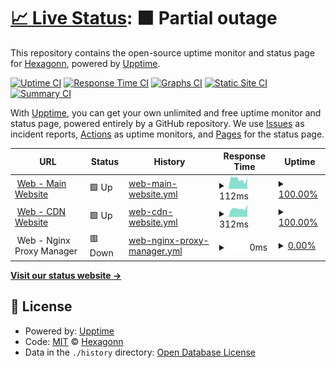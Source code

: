 # [📈 Live Status](https://status): <!--live status--> **🟧 Partial outage**

This repository contains the open-source uptime monitor and status page for [Hexagonn](https://status), powered by [Upptime](https://github.com/upptime/upptime).

[![Uptime CI](https://github.com/hexaaagon/status/workflows/Uptime%20CI/badge.svg)](https://github.com/hexaaagon/status/actions?query=workflow%3A%22Uptime+CI%22)
[![Response Time CI](https://github.com/hexaaagon/status/workflows/Response%20Time%20CI/badge.svg)](https://github.com/hexaaagon/status/actions?query=workflow%3A%22Response+Time+CI%22)
[![Graphs CI](https://github.com/hexaaagon/status/workflows/Graphs%20CI/badge.svg)](https://github.com/hexaaagon/status/actions?query=workflow%3A%22Graphs+CI%22)
[![Static Site CI](https://github.com/hexaaagon/status/workflows/Static%20Site%20CI/badge.svg)](https://github.com/hexaaagon/status/actions?query=workflow%3A%22Static+Site+CI%22)
[![Summary CI](https://github.com/hexaaagon/status/workflows/Summary%20CI/badge.svg)](https://github.com/hexaaagon/status/actions?query=workflow%3A%22Summary+CI%22)

With [Upptime](https://upptime.js.org), you can get your own unlimited and free uptime monitor and status page, powered entirely by a GitHub repository. We use [Issues](https://github.com/hexaaagon/status/issues) as incident reports, [Actions](https://github.com/hexaaagon/status/actions) as uptime monitors, and [Pages](https://status) for the status page.

<!--start: status pages-->
<!-- This summary is generated by Upptime (https://github.com/upptime/upptime) -->
<!-- Do not edit this manually, your changes will be overwritten -->
<!-- prettier-ignore -->
| URL | Status | History | Response Time | Uptime |
| --- | ------ | ------- | ------------- | ------ |
| <img alt="" src="https://icons.duckduckgo.com/ip3/main-web-ezl.pages.dev.ico" height="13"> [Web - Main Website](https://main-web-ezl.pages.dev/) | 🟩 Up | [web-main-website.yml](https://github.com/hexaaagon/status/commits/HEAD/history/web-main-website.yml) | <details><summary><img alt="Response time graph" src="./graphs/web-main-website/response-time-week.png" height="20"> 112ms</summary><br><a href="https://status.hexagonn.my.id/history/web-main-website"><img alt="Response time 117" src="https://img.shields.io/endpoint?url=https%3A%2F%2Fraw.githubusercontent.com%2Fhexaaagon%2Fstatus%2FHEAD%2Fapi%2Fweb-main-website%2Fresponse-time.json"></a><br><a href="https://status.hexagonn.my.id/history/web-main-website"><img alt="24-hour response time 170" src="https://img.shields.io/endpoint?url=https%3A%2F%2Fraw.githubusercontent.com%2Fhexaaagon%2Fstatus%2FHEAD%2Fapi%2Fweb-main-website%2Fresponse-time-day.json"></a><br><a href="https://status.hexagonn.my.id/history/web-main-website"><img alt="7-day response time 112" src="https://img.shields.io/endpoint?url=https%3A%2F%2Fraw.githubusercontent.com%2Fhexaaagon%2Fstatus%2FHEAD%2Fapi%2Fweb-main-website%2Fresponse-time-week.json"></a><br><a href="https://status.hexagonn.my.id/history/web-main-website"><img alt="30-day response time 118" src="https://img.shields.io/endpoint?url=https%3A%2F%2Fraw.githubusercontent.com%2Fhexaaagon%2Fstatus%2FHEAD%2Fapi%2Fweb-main-website%2Fresponse-time-month.json"></a><br><a href="https://status.hexagonn.my.id/history/web-main-website"><img alt="1-year response time 117" src="https://img.shields.io/endpoint?url=https%3A%2F%2Fraw.githubusercontent.com%2Fhexaaagon%2Fstatus%2FHEAD%2Fapi%2Fweb-main-website%2Fresponse-time-year.json"></a></details> | <details><summary><a href="https://status.hexagonn.my.id/history/web-main-website">100.00%</a></summary><a href="https://status.hexagonn.my.id/history/web-main-website"><img alt="All-time uptime 100.00%" src="https://img.shields.io/endpoint?url=https%3A%2F%2Fraw.githubusercontent.com%2Fhexaaagon%2Fstatus%2FHEAD%2Fapi%2Fweb-main-website%2Fuptime.json"></a><br><a href="https://status.hexagonn.my.id/history/web-main-website"><img alt="24-hour uptime 100.00%" src="https://img.shields.io/endpoint?url=https%3A%2F%2Fraw.githubusercontent.com%2Fhexaaagon%2Fstatus%2FHEAD%2Fapi%2Fweb-main-website%2Fuptime-day.json"></a><br><a href="https://status.hexagonn.my.id/history/web-main-website"><img alt="7-day uptime 100.00%" src="https://img.shields.io/endpoint?url=https%3A%2F%2Fraw.githubusercontent.com%2Fhexaaagon%2Fstatus%2FHEAD%2Fapi%2Fweb-main-website%2Fuptime-week.json"></a><br><a href="https://status.hexagonn.my.id/history/web-main-website"><img alt="30-day uptime 100.00%" src="https://img.shields.io/endpoint?url=https%3A%2F%2Fraw.githubusercontent.com%2Fhexaaagon%2Fstatus%2FHEAD%2Fapi%2Fweb-main-website%2Fuptime-month.json"></a><br><a href="https://status.hexagonn.my.id/history/web-main-website"><img alt="1-year uptime 100.00%" src="https://img.shields.io/endpoint?url=https%3A%2F%2Fraw.githubusercontent.com%2Fhexaaagon%2Fstatus%2FHEAD%2Fapi%2Fweb-main-website%2Fuptime-year.json"></a></details>
| <img alt="" src="https://icons.duckduckgo.com/ip3/cdnsites.hexaa11222474.workers.dev.ico" height="13"> [Web - CDN Website](https://cdnsites.hexaa11222474.workers.dev/) | 🟩 Up | [web-cdn-website.yml](https://github.com/hexaaagon/status/commits/HEAD/history/web-cdn-website.yml) | <details><summary><img alt="Response time graph" src="./graphs/web-cdn-website/response-time-week.png" height="20"> 312ms</summary><br><a href="https://status.hexagonn.my.id/history/web-cdn-website"><img alt="Response time 1045" src="https://img.shields.io/endpoint?url=https%3A%2F%2Fraw.githubusercontent.com%2Fhexaaagon%2Fstatus%2FHEAD%2Fapi%2Fweb-cdn-website%2Fresponse-time.json"></a><br><a href="https://status.hexagonn.my.id/history/web-cdn-website"><img alt="24-hour response time 346" src="https://img.shields.io/endpoint?url=https%3A%2F%2Fraw.githubusercontent.com%2Fhexaaagon%2Fstatus%2FHEAD%2Fapi%2Fweb-cdn-website%2Fresponse-time-day.json"></a><br><a href="https://status.hexagonn.my.id/history/web-cdn-website"><img alt="7-day response time 312" src="https://img.shields.io/endpoint?url=https%3A%2F%2Fraw.githubusercontent.com%2Fhexaaagon%2Fstatus%2FHEAD%2Fapi%2Fweb-cdn-website%2Fresponse-time-week.json"></a><br><a href="https://status.hexagonn.my.id/history/web-cdn-website"><img alt="30-day response time 1106" src="https://img.shields.io/endpoint?url=https%3A%2F%2Fraw.githubusercontent.com%2Fhexaaagon%2Fstatus%2FHEAD%2Fapi%2Fweb-cdn-website%2Fresponse-time-month.json"></a><br><a href="https://status.hexagonn.my.id/history/web-cdn-website"><img alt="1-year response time 1045" src="https://img.shields.io/endpoint?url=https%3A%2F%2Fraw.githubusercontent.com%2Fhexaaagon%2Fstatus%2FHEAD%2Fapi%2Fweb-cdn-website%2Fresponse-time-year.json"></a></details> | <details><summary><a href="https://status.hexagonn.my.id/history/web-cdn-website">100.00%</a></summary><a href="https://status.hexagonn.my.id/history/web-cdn-website"><img alt="All-time uptime 100.00%" src="https://img.shields.io/endpoint?url=https%3A%2F%2Fraw.githubusercontent.com%2Fhexaaagon%2Fstatus%2FHEAD%2Fapi%2Fweb-cdn-website%2Fuptime.json"></a><br><a href="https://status.hexagonn.my.id/history/web-cdn-website"><img alt="24-hour uptime 100.00%" src="https://img.shields.io/endpoint?url=https%3A%2F%2Fraw.githubusercontent.com%2Fhexaaagon%2Fstatus%2FHEAD%2Fapi%2Fweb-cdn-website%2Fuptime-day.json"></a><br><a href="https://status.hexagonn.my.id/history/web-cdn-website"><img alt="7-day uptime 100.00%" src="https://img.shields.io/endpoint?url=https%3A%2F%2Fraw.githubusercontent.com%2Fhexaaagon%2Fstatus%2FHEAD%2Fapi%2Fweb-cdn-website%2Fuptime-week.json"></a><br><a href="https://status.hexagonn.my.id/history/web-cdn-website"><img alt="30-day uptime 100.00%" src="https://img.shields.io/endpoint?url=https%3A%2F%2Fraw.githubusercontent.com%2Fhexaaagon%2Fstatus%2FHEAD%2Fapi%2Fweb-cdn-website%2Fuptime-month.json"></a><br><a href="https://status.hexagonn.my.id/history/web-cdn-website"><img alt="1-year uptime 100.00%" src="https://img.shields.io/endpoint?url=https%3A%2F%2Fraw.githubusercontent.com%2Fhexaaagon%2Fstatus%2FHEAD%2Fapi%2Fweb-cdn-website%2Fuptime-year.json"></a></details>
| <img alt="" src="https://icons.duckduckgo.com/ip3/null.ico" height="13"> Web - Nginx Proxy Manager | 🟥 Down | [web-nginx-proxy-manager.yml](https://github.com/hexaaagon/status/commits/HEAD/history/web-nginx-proxy-manager.yml) | <details><summary><img alt="Response time graph" src="./graphs/web-nginx-proxy-manager/response-time-week.png" height="20"> 0ms</summary><br><a href="https://status.hexagonn.my.id/history/web-nginx-proxy-manager"><img alt="Response time 608" src="https://img.shields.io/endpoint?url=https%3A%2F%2Fraw.githubusercontent.com%2Fhexaaagon%2Fstatus%2FHEAD%2Fapi%2Fweb-nginx-proxy-manager%2Fresponse-time.json"></a><br><a href="https://status.hexagonn.my.id/history/web-nginx-proxy-manager"><img alt="24-hour response time 0" src="https://img.shields.io/endpoint?url=https%3A%2F%2Fraw.githubusercontent.com%2Fhexaaagon%2Fstatus%2FHEAD%2Fapi%2Fweb-nginx-proxy-manager%2Fresponse-time-day.json"></a><br><a href="https://status.hexagonn.my.id/history/web-nginx-proxy-manager"><img alt="7-day response time 0" src="https://img.shields.io/endpoint?url=https%3A%2F%2Fraw.githubusercontent.com%2Fhexaaagon%2Fstatus%2FHEAD%2Fapi%2Fweb-nginx-proxy-manager%2Fresponse-time-week.json"></a><br><a href="https://status.hexagonn.my.id/history/web-nginx-proxy-manager"><img alt="30-day response time 408" src="https://img.shields.io/endpoint?url=https%3A%2F%2Fraw.githubusercontent.com%2Fhexaaagon%2Fstatus%2FHEAD%2Fapi%2Fweb-nginx-proxy-manager%2Fresponse-time-month.json"></a><br><a href="https://status.hexagonn.my.id/history/web-nginx-proxy-manager"><img alt="1-year response time 608" src="https://img.shields.io/endpoint?url=https%3A%2F%2Fraw.githubusercontent.com%2Fhexaaagon%2Fstatus%2FHEAD%2Fapi%2Fweb-nginx-proxy-manager%2Fresponse-time-year.json"></a></details> | <details><summary><a href="https://status.hexagonn.my.id/history/web-nginx-proxy-manager">0.00%</a></summary><a href="https://status.hexagonn.my.id/history/web-nginx-proxy-manager"><img alt="All-time uptime 61.20%" src="https://img.shields.io/endpoint?url=https%3A%2F%2Fraw.githubusercontent.com%2Fhexaaagon%2Fstatus%2FHEAD%2Fapi%2Fweb-nginx-proxy-manager%2Fuptime.json"></a><br><a href="https://status.hexagonn.my.id/history/web-nginx-proxy-manager"><img alt="24-hour uptime 0.00%" src="https://img.shields.io/endpoint?url=https%3A%2F%2Fraw.githubusercontent.com%2Fhexaaagon%2Fstatus%2FHEAD%2Fapi%2Fweb-nginx-proxy-manager%2Fuptime-day.json"></a><br><a href="https://status.hexagonn.my.id/history/web-nginx-proxy-manager"><img alt="7-day uptime 0.00%" src="https://img.shields.io/endpoint?url=https%3A%2F%2Fraw.githubusercontent.com%2Fhexaaagon%2Fstatus%2FHEAD%2Fapi%2Fweb-nginx-proxy-manager%2Fuptime-week.json"></a><br><a href="https://status.hexagonn.my.id/history/web-nginx-proxy-manager"><img alt="30-day uptime 22.75%" src="https://img.shields.io/endpoint?url=https%3A%2F%2Fraw.githubusercontent.com%2Fhexaaagon%2Fstatus%2FHEAD%2Fapi%2Fweb-nginx-proxy-manager%2Fuptime-month.json"></a><br><a href="https://status.hexagonn.my.id/history/web-nginx-proxy-manager"><img alt="1-year uptime 61.20%" src="https://img.shields.io/endpoint?url=https%3A%2F%2Fraw.githubusercontent.com%2Fhexaaagon%2Fstatus%2FHEAD%2Fapi%2Fweb-nginx-proxy-manager%2Fuptime-year.json"></a></details>

<!--end: status pages-->

[**Visit our status website →**](https://status)

## 📄 License

- Powered by: [Upptime](https://github.com/upptime/upptime)
- Code: [MIT](./LICENSE) © [Hexagonn](https://status)
- Data in the `./history` directory: [Open Database License](https://opendatacommons.org/licenses/odbl/1-0/)
